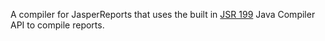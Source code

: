 
A compiler for JasperReports that uses the built in [JSR 199](https://jcp.org/en/jsr/detail?id=199) Java Compiler API to compile reports.
